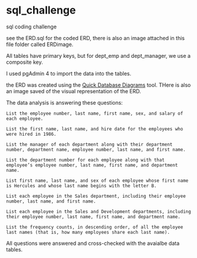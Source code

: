# sql_challenge
sql coding challenge

see the ERD.sql for the coded ERD, there is also an image attached in this file folder called ERDimage.

All tables have primary keys, but for dept_emp and dept_manager, we use a composite key.

I used pgAdmin 4 to import the data into the tables.

the ERD was created using the [Quick Database Diagrams](https://app.quickdatabasediagrams.com/#/) tool. THere is also an image saved of the visual representation of the ERD.

The data analysis is answering these questions: 


    List the employee number, last name, first name, sex, and salary of each employee.

    List the first name, last name, and hire date for the employees who were hired in 1986.

    List the manager of each department along with their department number, department name, employee number, last name, and first name.

    List the department number for each employee along with that employee’s employee number, last name, first name, and department name.

    List first name, last name, and sex of each employee whose first name is Hercules and whose last name begins with the letter B.

    List each employee in the Sales department, including their employee number, last name, and first name.

    List each employee in the Sales and Development departments, including their employee number, last name, first name, and department name.

    List the frequency counts, in descending order, of all the employee last names (that is, how many employees share each last name).

All questions were answered and cross-checked with the avaialbe data tables. 

